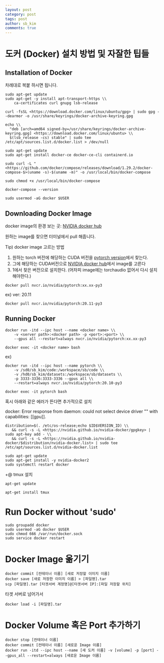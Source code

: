 ```yaml
---
layout: post
category: post
tags: post
author: sb_kim
comments: true
---
```


# 도커 (Docker) 설치 방법 및 자잘한 팁들
## Installation of Docker

차례대로 복붙 하시면 됩니다.

```
sudo apt-get update
sudo apt-get -y install apt-transport-https \\
    ca-certificates curl gnupg lsb-release
```

```
curl -fsSL <https://download.docker.com/linux/ubuntu/gpg> | sudo gpg --dearmor -o /usr/share/keyrings/docker-archive-keyring.gpg
```

```
echo \\
  "deb [arch=amd64 signed-by=/usr/share/keyrings/docker-archive-keyring.gpg] <https://download.docker.com/linux/ubuntu> \\
  $(lsb_release -cs) stable" | sudo tee /etc/apt/sources.list.d/docker.list > /dev/null
```

```
sudo apt-get update
sudo apt-get install docker-ce docker-ce-cli containerd.io
```

```
sudo curl -L "<https://github.com/docker/compose/releases/download/1.29.2/docker-compose-$>(uname -s)-$(uname -m)" -o /usr/local/bin/docker-compose
```

```
sudo chmod +x /usr/local/bin/docker-compose
```

```
docker-compose --version
```

```
sudo usermod -aG docker $USER
```

## Downloading Docker Image

docker image의 환경 보는 곳: [NVIDIA docker hub](https://docs.nvidia.com/deeplearning/frameworks/pytorch-release-notes/index.html)

원하는 image를 찾으면 터미널에서 pull 해줍니다.

Tip) docker image 고르는 방법

1. 원하는 torch 버전에 해당하는 CUDA 버전을 [pytorch version](https://pytorch.org/get-started/previous-versions/)에서 찾는다.
2. 그에 해당하는 CUDA버전으로 [NVIDIA docker hub](https://docs.nvidia.com/deeplearning/frameworks/pytorch-release-notes/index.html)에서 image를 고른다
3. 1에서 찾은 버전으로 설치한다. (어차피 image에는 torchaudio 없어서 다시 설치해야한다.)

```
docker pull nvcr.io/nvidia/pytorch:xx.xx-py3
```

ex) ver: 20.11

```
docker pull nvcr.io/nvidia/pytorch:20.11-py3
```

## Running Docker

```
docker run -itd --ipc host --name <docker name> \\
	-v <server path>:<docker path> -p <port>:<port> \\
	--gpus all --restart=always nvcr.io/nvidia/pytorch:xx.xx-py3
```

```
docker exec -it <docker name> bash
```

ex)

```
docker run -itd --ipc host --name pytorch \\
	-v /sd0/sb_kim/code:/workspace/sb/code \\
	-v /hd0/sb_kim/datasets:/workspace/sb/datasets \\
	-p 3333-3336:3333-3336 --gpus all \\
	--restart=always nvcr.io/nvidia/pytorch:20.10-py3

docker exec -it pytorch bash
```

혹시 아래와 같은 에러가 뜬다면 추가적으로 설치

docker: Error response from daemon: could not select device driver "" with capabilities: [[gpu]].

```
distribution=$(. /etc/os-release;echo $ID$VERSION_ID) \\
   && curl -s -L <https://nvidia.github.io/nvidia-docker/gpgkey> | sudo apt-key add - \\
   && curl -s -L <https://nvidia.github.io/nvidia-docker/$distribution/nvidia-docker.list> | sudo tee /etc/apt/sources.list.d/nvidia-docker.list

sudo apt-get update
sudo apt-get install -y nvidia-docker2
sudo systemctl restart docker

```

+@
tmux 설치

```
apt-get update

```

```
apt-get install tmux

```

# Run Docker without 'sudo'

```
sudo groupadd docker
sudo usermod -aG docker $USER
sudo chmod 666 /var/run/docker.sock
sudo service docker restart

```

# Docker Image 옮기기

```
docker commit [컨테이너 이름] [새로 저장할 이미지 이름]
docker save [새로 저장한 이미지 이름] > [파일명].tar
scp [파일명].tar [타겟서버 계정명]@[타겟서버 IP]:[파일 저장할 위치]

```

타겟 서버로 넘어가서

```
docker load -i [파일명].tar

```

# Docker Volume 혹은 Port 추가하기

```
docker stop [컨테이너 이름]
docker commit [컨테이너 이름] [새로운 Image 이름]
docker run -itd --ipc host --name [새 도커 이름] -v [volume] -p [port] --gpus_all --restart=always [새로운 Image 이름]

```
